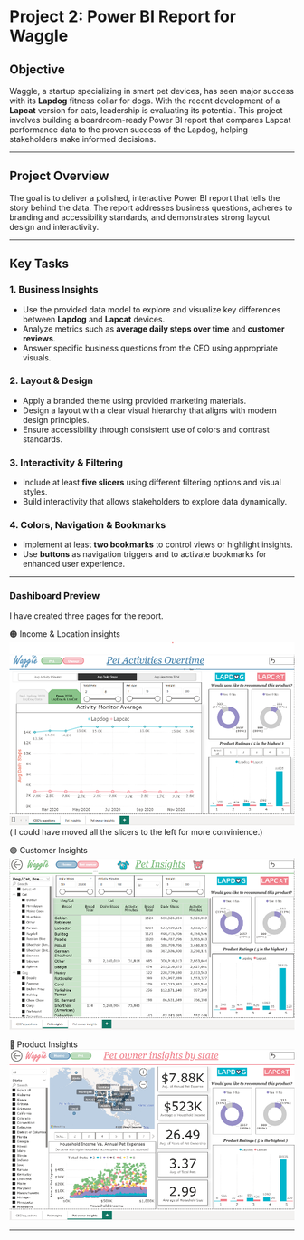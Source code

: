 # Project 2: Power BI Report for Waggle

## Objective

Waggle, a startup specializing in smart pet devices, has seen major success with its **Lapdog** fitness collar for dogs. With the recent development of a **Lapcat** version for cats, leadership is evaluating its potential. This project involves building a boardroom-ready Power BI report that compares Lapcat performance data to the proven success of the Lapdog, helping stakeholders make informed decisions.

---
## Project Overview

The goal is to deliver a polished, interactive Power BI report that tells the story behind the data. The report addresses business questions, adheres to branding and accessibility standards, and demonstrates strong layout design and interactivity.

---
## Key Tasks

### 1. Business Insights
- Use the provided data model to explore and visualize key differences between **Lapdog** and **Lapcat** devices.
- Analyze metrics such as **average daily steps over time** and **customer reviews**.
- Answer specific business questions from the CEO using appropriate visuals.

### 2. Layout & Design
- Apply a branded theme using provided marketing materials.
- Design a layout with a clear visual hierarchy that aligns with modern design principles.
- Ensure accessibility through consistent use of colors and contrast standards.

### 3. Interactivity & Filtering
- Include at least **five slicers** using different filtering options and visual styles.
- Build interactivity that allows stakeholders to explore data dynamically.

### 4. Colors, Navigation & Bookmarks
- Implement at least **two bookmarks** to control views or highlight insights.
- Use **buttons** as navigation triggers and to activate bookmarks for enhanced user experience.

---
### Dashiboard Preview

I have created three pages for the report. 

🟠 Income & Location insights
![1](Screenshots/1-CEO's-questions.png) </br>
( I could have moved all the slicers to the left for more convinience.)
   
🟣 Customer Insights
![2](Screenshots/2-Pet-insights.png)

🔵 Product Insights
![3](Screenshots/3-Pet-owner-insites-by-State.png)

---
